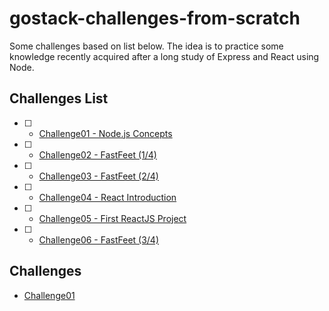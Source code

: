 # gostack-challenges-from-scratch

Some challenges based on list below. The idea is to practice some knowledge recently acquired after a long study of Express and React using Node.

## Challenges List

- [ ] -  [Challenge01 - Node.js Concepts](https://github.com/rocketseat-education/bootcamp-gostack-desafio-01)

- [ ] - [Challenge02 - FastFeet (1/4)](https://github.com/rocketseat-education/bootcamp-gostack-desafio-02)

- [ ] - [Challenge03 - FastFeet (2/4)](https://github.com/rocketseat-education/bootcamp-gostack-desafio-03)

- [ ] - [Challenge04 - React Introduction](https://github.com/rocketseat-education/bootcamp-gostack-desafio-04)

- [ ] - [Challenge05 - First ReactJS Project](https://github.com/rocketseat-education/bootcamp-gostack-desafio-05)

- [ ] - [Challenge06 - FastFeet (3/4)](https://github.com/rocketseat-education/bootcamp-gostack-desafio-09)



## Challenges

- [Challenge01](./challenges/challenge01)

